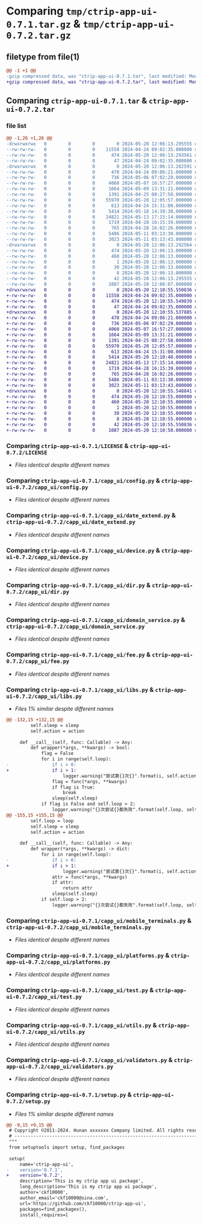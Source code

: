 # Comparing `tmp/ctrip-app-ui-0.7.1.tar.gz` & `tmp/ctrip-app-ui-0.7.2.tar.gz`

## filetype from file(1)

```diff
@@ -1 +1 @@
-gzip compressed data, was "ctrip-app-ui-0.7.1.tar", last modified: Mon May 20 12:06:13 2024, max compression
+gzip compressed data, was "ctrip-app-ui-0.7.2.tar", last modified: Mon May 20 12:10:55 2024, max compression
```

## Comparing `ctrip-app-ui-0.7.1.tar` & `ctrip-app-ui-0.7.2.tar`

### file list

```diff
@@ -1,26 +1,26 @@
-drwxrwxrwx   0        0        0        0 2024-05-20 12:06:13.295555 ctrip-app-ui-0.7.1/
--rw-rw-rw-   0        0        0    11558 2024-04-24 09:02:35.000000 ctrip-app-ui-0.7.1/LICENSE
--rw-rw-rw-   0        0        0      474 2024-05-20 12:06:13.293561 ctrip-app-ui-0.7.1/PKG-INFO
--rw-rw-rw-   0        0        0       47 2024-04-24 09:02:35.000000 ctrip-app-ui-0.7.1/README.md
-drwxrwxrwx   0        0        0        0 2024-05-20 12:06:13.282591 ctrip-app-ui-0.7.1/capp_ui/
--rw-rw-rw-   0        0        0      470 2024-04-24 09:06:21.000000 ctrip-app-ui-0.7.1/capp_ui/__init__.py
--rw-rw-rw-   0        0        0      736 2024-05-06 07:02:29.000000 ctrip-app-ui-0.7.1/capp_ui/config.py
--rw-rw-rw-   0        0        0     4060 2024-05-07 16:57:27.000000 ctrip-app-ui-0.7.1/capp_ui/date_extend.py
--rw-rw-rw-   0        0        0     1664 2024-05-09 13:31:21.000000 ctrip-app-ui-0.7.1/capp_ui/device.py
--rw-rw-rw-   0        0        0     1391 2024-04-25 08:27:58.000000 ctrip-app-ui-0.7.1/capp_ui/dir.py
--rw-rw-rw-   0        0        0    55970 2024-05-20 12:05:57.000000 ctrip-app-ui-0.7.1/capp_ui/domain_service.py
--rw-rw-rw-   0        0        0      613 2024-04-24 15:31:00.000000 ctrip-app-ui-0.7.1/capp_ui/fee.py
--rw-rw-rw-   0        0        0     5414 2024-05-18 14:39:38.000000 ctrip-app-ui-0.7.1/capp_ui/libs.py
--rw-rw-rw-   0        0        0    24821 2024-05-13 17:15:14.000000 ctrip-app-ui-0.7.1/capp_ui/mobile_terminals.py
--rw-rw-rw-   0        0        0     1719 2024-04-28 16:15:39.000000 ctrip-app-ui-0.7.1/capp_ui/platforms.py
--rw-rw-rw-   0        0        0      765 2024-04-28 16:02:26.000000 ctrip-app-ui-0.7.1/capp_ui/test.py
--rw-rw-rw-   0        0        0     5486 2024-05-11 03:13:30.000000 ctrip-app-ui-0.7.1/capp_ui/utils.py
--rw-rw-rw-   0        0        0     3023 2024-05-11 03:13:43.000000 ctrip-app-ui-0.7.1/capp_ui/validators.py
-drwxrwxrwx   0        0        0        0 2024-05-20 12:06:13.292564 ctrip-app-ui-0.7.1/ctrip_app_ui.egg-info/
--rw-rw-rw-   0        0        0      474 2024-05-20 12:06:13.000000 ctrip-app-ui-0.7.1/ctrip_app_ui.egg-info/PKG-INFO
--rw-rw-rw-   0        0        0      460 2024-05-20 12:06:13.000000 ctrip-app-ui-0.7.1/ctrip_app_ui.egg-info/SOURCES.txt
--rw-rw-rw-   0        0        0        1 2024-05-20 12:06:13.000000 ctrip-app-ui-0.7.1/ctrip_app_ui.egg-info/dependency_links.txt
--rw-rw-rw-   0        0        0       30 2024-05-20 12:06:13.000000 ctrip-app-ui-0.7.1/ctrip_app_ui.egg-info/requires.txt
--rw-rw-rw-   0        0        0        8 2024-05-20 12:06:13.000000 ctrip-app-ui-0.7.1/ctrip_app_ui.egg-info/top_level.txt
--rw-rw-rw-   0        0        0       42 2024-05-20 12:06:13.295555 ctrip-app-ui-0.7.1/setup.cfg
--rw-rw-rw-   0        0        0     1087 2024-05-20 12:06:07.000000 ctrip-app-ui-0.7.1/setup.py
+drwxrwxrwx   0        0        0        0 2024-05-20 12:10:55.550836 ctrip-app-ui-0.7.2/
+-rw-rw-rw-   0        0        0    11558 2024-04-24 09:02:35.000000 ctrip-app-ui-0.7.2/LICENSE
+-rw-rw-rw-   0        0        0      474 2024-05-20 12:10:55.549839 ctrip-app-ui-0.7.2/PKG-INFO
+-rw-rw-rw-   0        0        0       47 2024-04-24 09:02:35.000000 ctrip-app-ui-0.7.2/README.md
+drwxrwxrwx   0        0        0        0 2024-05-20 12:10:55.537885 ctrip-app-ui-0.7.2/capp_ui/
+-rw-rw-rw-   0        0        0      470 2024-04-24 09:06:21.000000 ctrip-app-ui-0.7.2/capp_ui/__init__.py
+-rw-rw-rw-   0        0        0      736 2024-05-06 07:02:29.000000 ctrip-app-ui-0.7.2/capp_ui/config.py
+-rw-rw-rw-   0        0        0     4060 2024-05-07 16:57:27.000000 ctrip-app-ui-0.7.2/capp_ui/date_extend.py
+-rw-rw-rw-   0        0        0     1664 2024-05-09 13:31:21.000000 ctrip-app-ui-0.7.2/capp_ui/device.py
+-rw-rw-rw-   0        0        0     1391 2024-04-25 08:27:58.000000 ctrip-app-ui-0.7.2/capp_ui/dir.py
+-rw-rw-rw-   0        0        0    55970 2024-05-20 12:05:57.000000 ctrip-app-ui-0.7.2/capp_ui/domain_service.py
+-rw-rw-rw-   0        0        0      613 2024-04-24 15:31:00.000000 ctrip-app-ui-0.7.2/capp_ui/fee.py
+-rw-rw-rw-   0        0        0     5414 2024-05-20 12:10:40.000000 ctrip-app-ui-0.7.2/capp_ui/libs.py
+-rw-rw-rw-   0        0        0    24821 2024-05-13 17:15:14.000000 ctrip-app-ui-0.7.2/capp_ui/mobile_terminals.py
+-rw-rw-rw-   0        0        0     1719 2024-04-28 16:15:39.000000 ctrip-app-ui-0.7.2/capp_ui/platforms.py
+-rw-rw-rw-   0        0        0      765 2024-04-28 16:02:26.000000 ctrip-app-ui-0.7.2/capp_ui/test.py
+-rw-rw-rw-   0        0        0     5486 2024-05-11 03:13:30.000000 ctrip-app-ui-0.7.2/capp_ui/utils.py
+-rw-rw-rw-   0        0        0     3023 2024-05-11 03:13:43.000000 ctrip-app-ui-0.7.2/capp_ui/validators.py
+drwxrwxrwx   0        0        0        0 2024-05-20 12:10:55.548841 ctrip-app-ui-0.7.2/ctrip_app_ui.egg-info/
+-rw-rw-rw-   0        0        0      474 2024-05-20 12:10:55.000000 ctrip-app-ui-0.7.2/ctrip_app_ui.egg-info/PKG-INFO
+-rw-rw-rw-   0        0        0      460 2024-05-20 12:10:55.000000 ctrip-app-ui-0.7.2/ctrip_app_ui.egg-info/SOURCES.txt
+-rw-rw-rw-   0        0        0        1 2024-05-20 12:10:55.000000 ctrip-app-ui-0.7.2/ctrip_app_ui.egg-info/dependency_links.txt
+-rw-rw-rw-   0        0        0       30 2024-05-20 12:10:55.000000 ctrip-app-ui-0.7.2/ctrip_app_ui.egg-info/requires.txt
+-rw-rw-rw-   0        0        0        8 2024-05-20 12:10:55.000000 ctrip-app-ui-0.7.2/ctrip_app_ui.egg-info/top_level.txt
+-rw-rw-rw-   0        0        0       42 2024-05-20 12:10:55.550836 ctrip-app-ui-0.7.2/setup.cfg
+-rw-rw-rw-   0        0        0     1087 2024-05-20 12:10:50.000000 ctrip-app-ui-0.7.2/setup.py
```

### Comparing `ctrip-app-ui-0.7.1/LICENSE` & `ctrip-app-ui-0.7.2/LICENSE`

 * *Files identical despite different names*

### Comparing `ctrip-app-ui-0.7.1/capp_ui/config.py` & `ctrip-app-ui-0.7.2/capp_ui/config.py`

 * *Files identical despite different names*

### Comparing `ctrip-app-ui-0.7.1/capp_ui/date_extend.py` & `ctrip-app-ui-0.7.2/capp_ui/date_extend.py`

 * *Files identical despite different names*

### Comparing `ctrip-app-ui-0.7.1/capp_ui/device.py` & `ctrip-app-ui-0.7.2/capp_ui/device.py`

 * *Files identical despite different names*

### Comparing `ctrip-app-ui-0.7.1/capp_ui/dir.py` & `ctrip-app-ui-0.7.2/capp_ui/dir.py`

 * *Files identical despite different names*

### Comparing `ctrip-app-ui-0.7.1/capp_ui/domain_service.py` & `ctrip-app-ui-0.7.2/capp_ui/domain_service.py`

 * *Files identical despite different names*

### Comparing `ctrip-app-ui-0.7.1/capp_ui/fee.py` & `ctrip-app-ui-0.7.2/capp_ui/fee.py`

 * *Files identical despite different names*

### Comparing `ctrip-app-ui-0.7.1/capp_ui/libs.py` & `ctrip-app-ui-0.7.2/capp_ui/libs.py`

 * *Files 1% similar despite different names*

```diff
@@ -132,15 +132,15 @@
         self.sleep = sleep
         self.action = action
 
     def __call__(self, func: Callable) -> Any:
         def wrapper(*args, **kwargs) -> bool:
             flag = False
             for i in range(self.loop):
-                if i > 0:
+                if i > 1:
                     logger.warning("尝试第{}次{}".format(i, self.action))
                 flag = func(*args, **kwargs)
                 if flag is True:
                     break
                 sleep(self.sleep)
             if flag is False and self.loop > 2:
                 logger.warning("{}次尝试{}都失败".format(self.loop, self.action))
@@ -155,15 +155,15 @@
         self.loop = loop
         self.sleep = sleep
         self.action = action
 
     def __call__(self, func: Callable) -> Any:
         def wrapper(*args, **kwargs) -> dict:
             for i in range(self.loop):
-                if i > 0:
+                if i > 1:
                     logger.warning("尝试第{}次{}".format(i, self.action))
                 attr = func(*args, **kwargs)
                 if attr:
                     return attr
                 sleep(self.sleep)
             if self.loop > 2:
                 logger.warning("{}次尝试{}都失败".format(self.loop, self.action))
```

### Comparing `ctrip-app-ui-0.7.1/capp_ui/mobile_terminals.py` & `ctrip-app-ui-0.7.2/capp_ui/mobile_terminals.py`

 * *Files identical despite different names*

### Comparing `ctrip-app-ui-0.7.1/capp_ui/platforms.py` & `ctrip-app-ui-0.7.2/capp_ui/platforms.py`

 * *Files identical despite different names*

### Comparing `ctrip-app-ui-0.7.1/capp_ui/test.py` & `ctrip-app-ui-0.7.2/capp_ui/test.py`

 * *Files identical despite different names*

### Comparing `ctrip-app-ui-0.7.1/capp_ui/utils.py` & `ctrip-app-ui-0.7.2/capp_ui/utils.py`

 * *Files identical despite different names*

### Comparing `ctrip-app-ui-0.7.1/capp_ui/validators.py` & `ctrip-app-ui-0.7.2/capp_ui/validators.py`

 * *Files identical despite different names*

### Comparing `ctrip-app-ui-0.7.1/setup.py` & `ctrip-app-ui-0.7.2/setup.py`

 * *Files 1% similar despite different names*

```diff
@@ -9,15 +9,15 @@
 # Copyright ©2011-2024. Hunan xxxxxxx Company limited. All rights reserved.
 # ---------------------------------------------------------------------------------------------------------
 """
 from setuptools import setup, find_packages
 
 setup(
     name='ctrip-app-ui',
-    version='0.7.1',
+    version='0.7.2',
     description='This is my ctrip app ui package',
     long_description='This is my ctrip app ui package',
     author='ckf10000',
     author_email='ckf10000@sina.com',
     url='https://github.com/ckf10000/ctrip-app-ui',
     packages=find_packages(),
     install_requires=[
```

